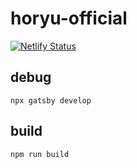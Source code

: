 # horyu-official

[![Netlify Status](https://api.netlify.com/api/v1/badges/e557a1e5-5dbd-49c9-9751-c2b53d81c6a7/deploy-status)](https://app.netlify.com/sites/coruscating-peony-3957c5/deploys)

## debug
`npx gatsby develop`

## build
`npm run build`
